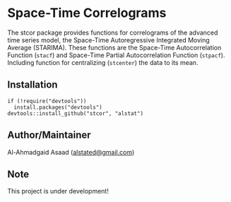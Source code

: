 Space-Time Correlograms
=====

The stcor package provides functions for correlograms of the advanced time series model, the Space-Time Autoregressive Integrated Moving Average (STARIMA). These functions are the Space-Time Autocorrelation Function (`stacf`) and Space-Time Partial Autocorrelation Function (`stpacf`). Including function for centralizing (`stcenter`) the data to its mean.


Installation
-----
```{coffee}
if (!require("devtools"))
  install.packages("devtools")
devtools::install_github("stcor", "alstat")
```

Author/Maintainer
-----
Al-Ahmadgaid Asaad (alstated@gmail.com)

Note
-----
This project is under development!
